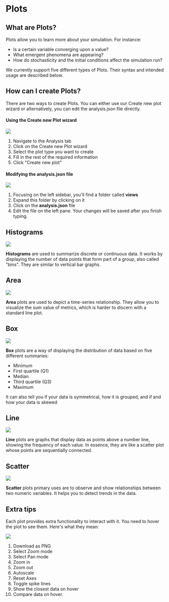 # Plots

## What are Plots?

Plots allow you to learn more about your simulation. For instance:

* Is a certain variable converging upon a value? 
* What emergent phenomena are appearing? 
* How do stochasticity and the initial conditions affect the simulation run?

We currently support five different types of Plots. Their syntax and intended usage are described below. 

## How can I create Plots?

There are two ways to create Plots. You can either use our Create new plot wizard or alternatively, you can edit the analysis.json file directly.

#### Using the Create new Plot wizard

![](../../../.gitbook/assets/animation.gif)

1. Navigate to the Analysis tab
2. Click on the Create new Plot wizard
3. Select the plot type you want to create
4. Fill in the rest of the required information
5. Click "Create new plot"

#### Modifying the analysis.json file

![](../../../.gitbook/assets/screenshot-2021-03-12-at-12.35.23.png)

1. Focusing on the left sidebar, you'll find a folder called **views**
2. Expand this folder by clicking on it
3. Click on the **analysis.json** file
4. Edit the file on the left pane. Your changes will be saved after you finish typing.

## Histograms

![](../../../.gitbook/assets/screenshot-2021-03-11-at-18.32.20.png)

**Histograms** are used to summarize discrete or continuous data. It works by displaying the number of data points that form part of a group, also called "bins". They are similar to vertical bar graphs.

## Area

![](../../../.gitbook/assets/screenshot-2021-03-11-at-14.55.35.png)

**Area** plots are used to depict a time-series relationship. They allow you to visualize the sum value of metrics, which is harder to discern with a standard line plot. 

## Box

![](../../../.gitbook/assets/screenshot-2021-03-11-at-17.37.32.png)

 **Box** plots are a way of displaying the distribution of data based on five different summaries:

* Minimum
* First quartile \(Q1\)
* Median
* Third quartile \(Q3\)
* Maximum

It can also tell you if your data is symmetrical, how it is grouped, and if and how your data is skewed

## Line

![](../../../.gitbook/assets/screenshot-2021-03-11-at-15.22.43.png)

**Line** plots are graphs that display data as points above a number line, showing the frequency of each value. In essence, they are like a scatter plot whose points are sequentially connected.

## Scatter

![](../../../.gitbook/assets/screenshot-2021-03-11-at-15.05.21.png)

**Scatter** plots primary uses are to observe and show relationships between two numeric variables. It helps you to detect trends in the data. 

## Extra tips

Each plot provides extra functionality to interact with it. You need to hover the plot to see them. Here's what they mean:

![](../../../.gitbook/assets/plotly-buttons-help.png)

1. Download as PNG
2. Select Zoom mode
3. Select Pan mode
4. Zoom in
5. Zoom out
6. Autoscale
7. Reset Axes
8. Toggle spike lines
9. Show the closest data on hover
10. Compare data on hover.

